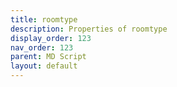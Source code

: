 ```yaml
---
title: roomtype
description: Properties of roomtype
display_order: 123
nav_order: 123
parent: MD Script
layout: default
---
```



